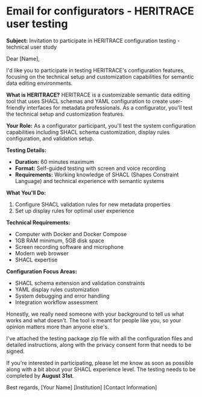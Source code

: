 # Email for configurators - HERITRACE user testing

**Subject:** Invitation to participate in HERITRACE configuration testing - technical user study

Dear [Name],

I'd like you to participate in testing HERITRACE's configuration features, focusing on the technical setup and customization capabilities for semantic data editing environments.

**What is HERITRACE?**
HERITRACE is a customizable semantic data editing tool that uses SHACL schemas and YAML configuration to create user-friendly interfaces for metadata professionals. As a configurator, you'll test the technical setup and customization features.

**Your Role:**
As a configurator participant, you'll test the system configuration capabilities including SHACL schema customization, display rules configuration, and validation setup.

**Testing Details:**
- **Duration:** 60 minutes maximum
- **Format:** Self-guided testing with screen and voice recording
- **Requirements:** Working knowledge of SHACL (Shapes Constraint Language) and technical experience with semantic systems

**What You'll Do:**
1. Configure SHACL validation rules for new metadata properties
2. Set up display rules for optimal user experience

**Technical Requirements:**
- Computer with Docker and Docker Compose
- 1GB RAM minimum, 5GB disk space
- Screen recording software and microphone
- Modern web browser
- SHACL expertise

**Configuration Focus Areas:**
- SHACL schema extension and validation constraints
- YAML display rules customization
- System debugging and error handling
- Integration workflow assessment

Honestly, we really need someone with your background to tell us what works and what doesn't. The tool is meant for people like you, so your opinion matters more than anyone else's.

I've attached the testing package zip file with all the configuration files and detailed instructions, along with the privacy consent form that needs to be signed.

If you're interested in participating, please let me know as soon as possible along with a bit about your SHACL experience level. The testing needs to be completed by **August 31st**.

Best regards,
[Your Name]
[Institution]
[Contact Information]
